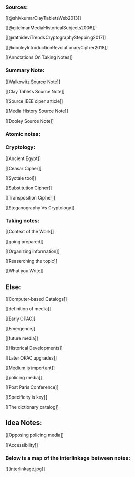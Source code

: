 ### Sources:

[[@shivkumarClayTabletsWeb2013]]

[[@gitelmanMediaHistoricalSubjects2006]]

[[@rathideviTrendsCryptographyStepping2017]]

[[@dooleyIntroductionRevolutionaryCipher2018]]

[[Annotations On Taking Notes]]

### Summary Note:
[[Walkowitz Source Note]]

[[Clay Tablets Source Note]]

[[Source IEEE ciper article]]

[[Media History Source Note]]

[[Dooley Source Note]]

### Atomic notes:

### Cryptology:


[[Ancient Egypt]]

[[Ceasar Cipher]]

[[Syctale tool]]

[[Substitution Cipher]]

[[Transposition Cipher]]

[[Steganography Vs Cryptology]]

### Taking notes:


[[Context of the Work]]

[[going prepared]]

[[Organizing information]]

[[Reaserching the topic]]

[[What you Write]]


Else:
---

[[Computer-based Catalogs]]

[[definition of media]]

[[Early OPAC]]

[[Emergence]]

[[future media]]

[[Historical Developments]]

[[Later OPAC upgrades]]

[[Medium is important]]

[[policing media]]

[[Post Paris Conference]]

[[Specificity is key]]

[[The dictionary catalog]]


Idea Notes:
---
[[Opposing policing media]]

[[Accessibility]]


### Below is a map of the interlinkage between notes:
![[interlinkage.jpg]]